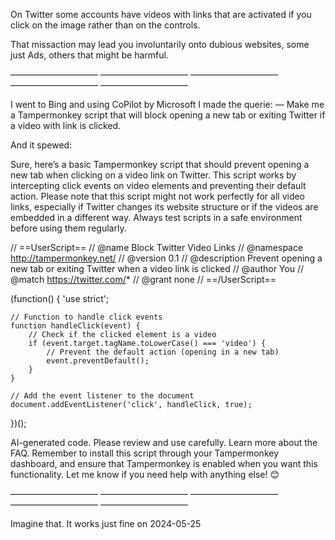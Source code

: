 On Twitter some accounts have videos with links that are activated if you click on the image rather than on the controls.

That missaction may lead you involuntarily onto dubious websites, some just Ads, others that might be harmful.

—————————— —————————— —————————— —————————— ——————————

I went to Bing and using CoPilot by Microsoft I made the querie:
— Make me a Tampermonkey script that will block opening a new tab or exiting Twitter if a video with link is clicked.


And it spewed:

Sure, here’s a basic Tampermonkey script that should prevent opening a new tab when clicking on a video link on Twitter. This script works by intercepting click events on video elements and preventing their default action.
Please note that this script might not work perfectly for all video links, especially if Twitter changes its website structure or if the videos are embedded in a different way. Always test scripts in a safe environment before using them regularly.

// ==UserScript==
// @name         Block Twitter Video Links
// @namespace    http://tampermonkey.net/
// @version      0.1
// @description  Prevent opening a new tab or exiting Twitter when a video link is clicked
// @author       You
// @match        https://twitter.com/*
// @grant        none
// ==/UserScript==

(function() {
    'use strict';

    // Function to handle click events
    function handleClick(event) {
        // Check if the clicked element is a video
        if (event.target.tagName.toLowerCase() === 'video') {
            // Prevent the default action (opening in a new tab)
            event.preventDefault();
        }
    }

    // Add the event listener to the document
    document.addEventListener('click', handleClick, true);
})();

AI-generated code. Please review and use carefully. Learn more about the FAQ.
Remember to install this script through your Tampermonkey dashboard, and ensure that Tampermonkey is enabled when you want this functionality. Let me know if you need help with anything else! 😊

—————————— —————————— —————————— —————————— ——————————

Imagine that. It works just fine on 2024-05-25
